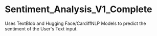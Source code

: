 # Sentiment_Analysis_V1_Complete
Uses TextBlob and Hugging Face/CardiffNLP Models to predict the sentiment of the User's Text input.

